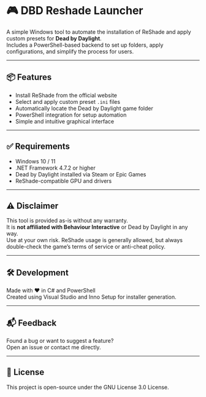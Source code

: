 # 🎮 DBD Reshade Launcher

A simple Windows tool to automate the installation of ReShade and apply custom presets for **Dead by Daylight**.  
Includes a PowerShell-based backend to set up folders, apply configurations, and simplify the process for users.

---

## 📦 Features

- Install ReShade from the official website
- Select and apply custom preset `.ini` files
- Automatically locate the Dead by Daylight game folder
- PowerShell integration for setup automation
- Simple and intuitive graphical interface

---

## ✅ Requirements

- Windows 10 / 11
- .NET Framework 4.7.2 or higher
- Dead by Daylight installed via Steam or Epic Games
- ReShade-compatible GPU and drivers

---

## ⚠️ Disclaimer

This tool is provided as-is without any warranty.  
It is **not affiliated with Behaviour Interactive** or Dead by Daylight in any way.  
Use at your own risk. ReShade usage is generally allowed, but always double-check the game’s terms of service or anti-cheat policy.

---

## 🛠️ Development

Made with ❤️ in C# and PowerShell  
Created using Visual Studio and Inno Setup for installer generation.

---

## 📬 Feedback

Found a bug or want to suggest a feature?  
Open an issue or contact me directly.

---

## 📃 License

This project is open-source under the GNU License 3.0 License.

